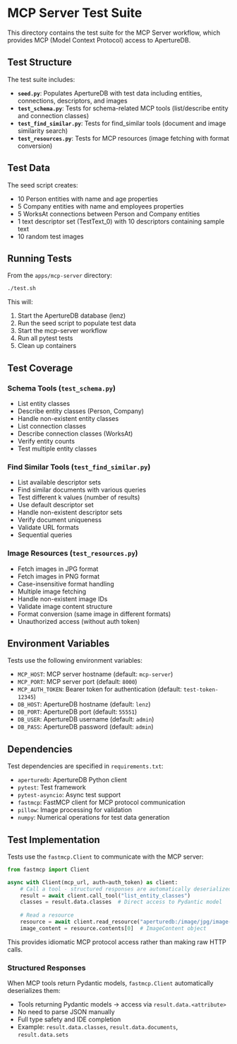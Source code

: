 # MCP Server Test Suite

This directory contains the test suite for the MCP Server workflow, which provides MCP (Model Context Protocol) access to ApertureDB.

## Test Structure

The test suite includes:

- **`seed.py`**: Populates ApertureDB with test data including entities, connections, descriptors, and images
- **`test_schema.py`**: Tests for schema-related MCP tools (list/describe entity and connection classes)
- **`test_find_similar.py`**: Tests for find_similar tools (document and image similarity search)
- **`test_resources.py`**: Tests for MCP resources (image fetching with format conversion)

## Test Data

The seed script creates:
- 10 Person entities with name and age properties
- 5 Company entities with name and employees properties
- 5 WorksAt connections between Person and Company entities
- 1 text descriptor set (TestText_0) with 10 descriptors containing sample text
- 10 random test images

## Running Tests

From the `apps/mcp-server` directory:

```bash
./test.sh
```

This will:
1. Start the ApertureDB database (lenz)
2. Run the seed script to populate test data
3. Start the mcp-server workflow
4. Run all pytest tests
5. Clean up containers

## Test Coverage

### Schema Tools (`test_schema.py`)
- List entity classes
- Describe entity classes (Person, Company)
- Handle non-existent entity classes
- List connection classes
- Describe connection classes (WorksAt)
- Verify entity counts
- Test multiple entity classes

### Find Similar Tools (`test_find_similar.py`)
- List available descriptor sets
- Find similar documents with various queries
- Test different k values (number of results)
- Use default descriptor set
- Handle non-existent descriptor sets
- Verify document uniqueness
- Validate URL formats
- Sequential queries

### Image Resources (`test_resources.py`)
- Fetch images in JPG format
- Fetch images in PNG format
- Case-insensitive format handling
- Multiple image fetching
- Handle non-existent image IDs
- Validate image content structure
- Format conversion (same image in different formats)
- Unauthorized access (without auth token)

## Environment Variables

Tests use the following environment variables:
- `MCP_HOST`: MCP server hostname (default: `mcp-server`)
- `MCP_PORT`: MCP server port (default: `8000`)
- `MCP_AUTH_TOKEN`: Bearer token for authentication (default: `test-token-12345`)
- `DB_HOST`: ApertureDB hostname (default: `lenz`)
- `DB_PORT`: ApertureDB port (default: `55551`)
- `DB_USER`: ApertureDB username (default: `admin`)
- `DB_PASS`: ApertureDB password (default: `admin`)

## Dependencies

Test dependencies are specified in `requirements.txt`:
- `aperturedb`: ApertureDB Python client
- `pytest`: Test framework
- `pytest-asyncio`: Async test support
- `fastmcp`: FastMCP client for MCP protocol communication
- `pillow`: Image processing for validation
- `numpy`: Numerical operations for test data generation

## Test Implementation

Tests use the `fastmcp.Client` to communicate with the MCP server:

```python
from fastmcp import Client

async with Client(mcp_url, auth=auth_token) as client:
    # Call a tool - structured responses are automatically deserialized
    result = await client.call_tool("list_entity_classes")
    classes = result.data.classes  # Direct access to Pydantic model
    
    # Read a resource
    resource = await client.read_resource("aperturedb:/image/jpg/image-id")
    image_content = resource.contents[0]  # ImageContent object
```

This provides idiomatic MCP protocol access rather than making raw HTTP calls.

### Structured Responses

When MCP tools return Pydantic models, `fastmcp.Client` automatically deserializes them:
- Tools returning Pydantic models → access via `result.data.<attribute>`
- No need to parse JSON manually
- Full type safety and IDE completion
- Example: `result.data.classes`, `result.data.documents`, `result.data.sets`

